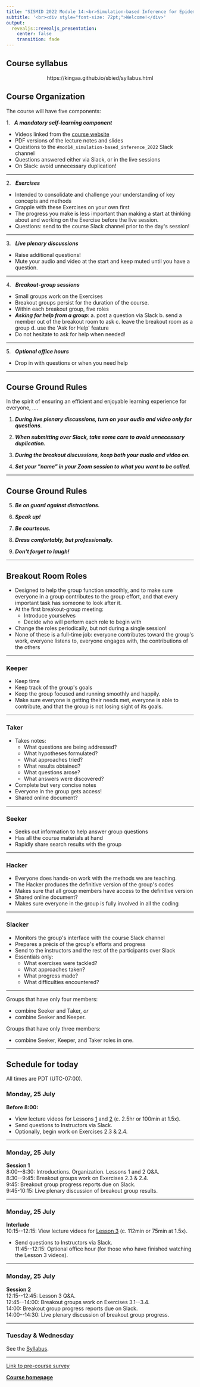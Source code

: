```yaml
---
title: "SISMID 2022 Module 14:<br>Simulation-based Inference for Epidemiological Dynamics"
subtitle: '<br><div style="font-size: 72pt;">Welcome!</div>'
output: 
  revealjs::revealjs_presentation:
    center: false
    transition: fade
---
```


## Course syllabus

<p style="text-align:center;">
https://kingaa.github.io/sbied/syllabus.html
</p>

## Course Organization

<style type="text/css">
.sched {
	text-align: left;
}
p {
	text-align: left;
}
</style>

The course will have five components:

1\.&nbsp;&nbsp;&nbsp;***A mandatory self-learning component***

- Videos linked from the [course website](https://kingaa.github.io/sbied/)
- PDF versions of the lecture notes and slides
- Questions to the `#mod14_simulation-based_inference_2022` Slack channel
- Questions answered either via Slack, or in the live sessions
- On Slack: avoid unnecessary duplication!

--------------------

2\.&nbsp;&nbsp;&nbsp;***Exercises***

- Intended to consolidate and challenge your understanding of key concepts and methods
- Grapple with these Exercises on your own first
- The progress you make is less important than making a start at thinking about and working on the Exercise before the live session.
- Questions: send to the course Slack channel prior to the day's session!

----------------------

3\.&nbsp;&nbsp;&nbsp;***Live plenary discussions***

- Raise additional questions!
- Mute your audio and video at the start and keep muted until you have a question.

----------------------

4\.&nbsp;&nbsp;&nbsp;***Breakout-group sessions***

- Small groups work on the Exercises
- Breakout groups persist for the duration of the course.
- Within each breakout group, five roles
- ***Asking for help from a group***:
	a. post a question via Slack
	b. send a member out of the breakout room to ask
	c. leave the breakout room as a group
	d. use the 'Ask for Help' feature
- Do not hesitate to ask for help when needed!

------------------------------

5\.&nbsp;&nbsp;&nbsp;***Optional office hours***

- Drop in with questions or when you need help

-----------------------------

## Course Ground Rules

In the spirit of ensuring an efficient and enjoyable learning experience for everyone, ....

1. ***During live plenary discussions, turn on your audio and video only for questions***.

2. ***When submitting over Slack, take some care to avoid unnecessary duplication.***

3. ***During the breakout discussions, keep both your audio and video on.***

4. ***Set your "name" in your Zoom session to what you want to be called***.

-----------------------------

## Course Ground Rules

5. ***Be on guard against distractions.***

6. ***Speak up!***

7. ***Be courteous.***

8. ***Dress comfortably, but professionally.***

9. ***Don't forget to laugh!***

-----------------------------

## Breakout Room Roles

- Designed to help the group function smoothly, and to make sure everyone in a group contributes to the group effort, and that every important task has someone to look after it.
- At the first breakout-group meeting:
    - Introduce yourselves
    - Decide who will perform each role to begin with
- Change the roles periodically, but not during a single session!
- None of these is a full-time job: 
everyone contributes toward the group's work, everyone listens to, everyone engages with, the contributions of the others

-------------------------------

### Keeper

- Keep time
- Keep track of the group's goals
- Keep the group focused and running smoothly and happily.
- Make sure everyone is getting their needs met, everyone is able to contribute, and that the group is not losing sight of its goals.

------------------------------- 

### Taker

- Takes notes:
    - What questions are being addressed?
    - What hypotheses formulated?
    - What approaches tried?
    - What results obtained?
    - What questions arose?
    - What answers were discovered?
- Complete but very concise notes
- Everyone in the group gets access!
- Shared online document?

------------------------------- 

### Seeker

- Seeks out information to help answer group questions
- Has all the course materials at hand
- Rapidly share search results with the group

------------------------------- 

### Hacker

- Everyone does hands-on work with the methods we are teaching.
- The Hacker produces the definitive version of the group's codes
- Makes sure that all group members have access to the definitive version
- Shared online document?
- Makes sure everyone in the group is fully involved in all the coding

------------------------------- 

### Slacker

- Monitors the group's interface with the course Slack channel
- Prepares a pr&eacute;cis of the group's efforts and progress
- Send to the instructors and the rest of the participants over Slack
- Essentials only:
    - What exercises were tackled?
    - What approaches taken?
    - What progress made?
    - What difficulties encountered?

------------------------------- 

Groups that have only four members:

- combine Seeker and Taker, *or*
- combine Seeker and Keeper.

Groups that have only three members:

- combine Seeker, Keeper, and Taker roles in one.


----------------------------

## Schedule for today

All times are PDT (UTC-07:00).

### Monday, 25 July

**Before 8:00:**  
- View lecture videos for Lessons [1](https://kingaa.github.io/sbied/intro/) and [2](https://kingaa.github.io/sbied/stochsim/) (c.&nbsp;2.5hr or 100min at 1.5x).  
- Send questions to Instructors via Slack.  
- Optionally, begin work on Exercises 2.3 & 2.4.  

----------------------------

### Monday, 25 July

**Session 1**  
8:00--8:30: Introductions. Organization. Lessons 1 and 2 Q&A.  
8:30--9:45: Breakout groups work on Exercises 2.3 & 2.4.  
9:45: Breakout group progress reports due on Slack.  
9:45-10:15: Live plenary discussion of breakout group results.  

----------------------------

### Monday, 25 July

**Interlude**  
10:15--12:15: View lecture videos for [Lesson 3](https://kingaa.github.io/sbied/pfilter/) (c.&nbsp;112min or 75min at 1.5x).  
- Send questions to Instructors via Slack.  
11:45--12:15: Optional office hour (for those who have finished watching the Lesson 3 videos).  

----------------------------

### Monday, 25 July

**Session 2**  
12:15--12:45: Lesson 3 Q&A.  
12:45--14:00: Breakout groups work on Exercises 3.1--3.4.  
14:00: Breakout group progress reports due on Slack.  
14:00--14:30: Live plenary discussion of breakout group progress.  

----------------------------

### Tuesday & Wednesday

See the [Syllabus](https://kingaa.github.io/sbied/syllabus.html).

----------------------------

[Link to pre-course survey](https://forms.gle/g8h2SAdqs9tE9aAC7)

[**Course homepage**](./index.html)  

